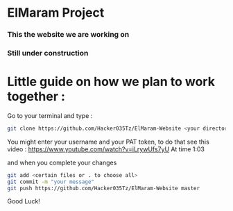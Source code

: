 # ElMaram Project

### This the website we are working on
### Still under construction

# Little guide on how we plan to work together :
Go to your terminal and type :

```bash
git clone https://github.com/Hacker035Tz/ElMaram-Website <your directory>
```
You might enter your username and your PAT token, to do that see this video :
https://www.youtube.com/watch?v=iLrywUfs7yU
At time 1:03

and when you complete your changes

```bash
git add <certain files or . to choose all>
git commit -m "your message"
git push https://github.com/Hacker035Tz/ElMaram-Website master
```

Good Luck!
